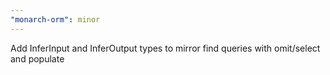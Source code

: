 ```yaml
---
"monarch-orm": minor
---
```


Add InferInput and InferOutput types to mirror find queries with omit/select and populate
